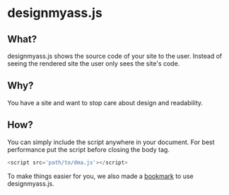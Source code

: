 # designmyass.js

## What?
designmyass.js shows the source code of your site to the user. Instead of seeing the rendered site the user only sees the site's code.

## Why?
You have a site and want to stop care about design and readability.

## How?
You can simply include the script anywhere in your document. For best performance put the script before closing the body tag.

```javascript
<script src='path/to/dma.js'></script>
```

To make things easier for you, we also made a [bookmark](http://bullg.it/designmyass.js#bookmark) to use designmyass.js.